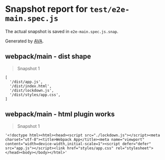 # Snapshot report for `test/e2e-main.spec.js`

The actual snapshot is saved in `e2e-main.spec.js.snap`.

Generated by [AVA](https://avajs.dev).

## webpack/main - dist shape

> Snapshot 1

    [
      '/dist/app.js',
      '/dist/index.html',
      '/dist/lockdown.js',
      '/dist/styles/app.css',
    ]

## webpack/main - html plugin works

> Snapshot 1

    '<!doctype html><html><head><script src="./lockdown.js"></script><meta charset="utf-8"><title>Webpack App</title><meta name="viewport" content="width=device-width,initial-scale=1"><script defer="defer" src="app.js"></script><link href="styles/app.css" rel="stylesheet"></head><body></body></html>'
